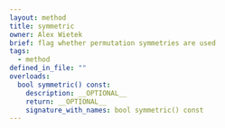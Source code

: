 ```yaml
---
layout: method
title: symmetric
owner: Alex Wietek
brief: flag whether permutation symmetries are used
tags:
  - method
defined_in_file: ""
overloads:
  bool symmetric() const:
    description: __OPTIONAL__
    return: __OPTIONAL__
    signature_with_names: bool symmetric() const
---
```

